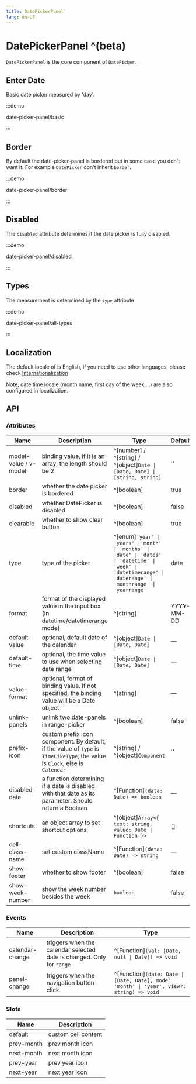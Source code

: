 ```yaml
---
title: DatePickerPanel
lang: en-US
---
```


# DatePickerPanel ^(beta)

`DatePickerPanel` is the core component of `DatePicker`.

## Enter Date

Basic date picker measured by 'day'.

:::demo

date-picker-panel/basic

:::

## Border

By default the date-picker-panel is bordered but in some case you don't want it.
For example `DatePicker` don't inherit `border`.

:::demo

date-picker-panel/border

:::

## Disabled

The `disabled` attribute determines if the date picker is fully disabled.

:::demo

date-picker-panel/disabled

:::

## Types

The measurement is determined by the `type` attribute.

:::demo

date-picker-panel/all-types

:::

## Localization

The default locale of is English, if you need to use other languages, please check [Internationalization](/en-US/guide/i18n)

Note, date time locale (month name, first day of the week ...) are also configured in localization.

## API

### Attributes

| Name                  | Description                                                                                                                  | Type                                                                                                                                                           | Default    |
| --------------------- | ---------------------------------------------------------------------------------------------------------------------------- | -------------------------------------------------------------------------------------------------------------------------------------------------------------- | ---------- |
| model-value / v-model | binding value, if it is an array, the length should be 2                                                                     | ^[number] / ^[string] / ^[object]`Date \| [Date, Date] \| [string, string]`                                                                                    | ''         |
| border                | whether the date picker is bordered                                                                                          | ^[boolean]                                                                                                                                                     | true       |
| disabled              | whether DatePicker is disabled                                                                                               | ^[boolean]                                                                                                                                                     | false      |
| clearable             | whether to show clear button                                                                                                 | ^[boolean]                                                                                                                                                     | true       |
| type                  | type of the picker                                                                                                           | ^[enum]`'year' \| 'years' \|'month' \| 'months' \| 'date' \| 'dates' \| 'datetime' \| 'week' \| 'datetimerange' \| 'daterange' \| 'monthrange' \| 'yearrange'` | date       |
| format                | format of the displayed value in the input box (in datetime/datetimerange mode)                                              | ^[string]                                                                                                                                                      | YYYY-MM-DD |
| default-value         | optional, default date of the calendar                                                                                       | ^[object]`Date \| [Date, Date]`                                                                                                                                | —          |
| default-time          | optional, the time value to use when selecting date range                                                                    | ^[object]`Date \| [Date, Date]`                                                                                                                                | —          |
| value-format          | optional, format of binding value. If not specified, the binding value will be a Date object                                 | ^[string]                                                                                                                                                      | —          |
| unlink-panels         | unlink two date-panels in range-picker                                                                                       | ^[boolean]                                                                                                                                                     | false      |
| prefix-icon           | custom prefix icon component. By default, if the value of `type` is `TimeLikeType`, the value is `Clock`, else is `Calendar` | ^[string] / ^[object]`Component`                                                                                                                               | ''         |
| disabled-date         | a function determining if a date is disabled with that date as its parameter. Should return a Boolean                        | ^[Function]`(data: Date) => boolean`                                                                                                                           | —          |
| shortcuts             | an object array to set shortcut options                                                                                      | ^[object]`Array<{ text: string, value: Date \| Function }>`                                                                                                    | []         |
| cell-class-name       | set custom className                                                                                                         | ^[Function]`(data: Date) => string`                                                                                                                            | —          |
| show-footer           | whether to show footer                                                                                                       | ^[boolean]                                                                                                                                                     | false      |
| show-week-number      | show the week number besides the week                                                                                        | `boolean`                                                                                                                                                      | false      |

### Events

| Name            | Description                                                           | Type                                                                                      |
| --------------- | --------------------------------------------------------------------- | ----------------------------------------------------------------------------------------- |
| calendar-change | triggers when the calendar selected date is changed. Only for `range` | ^[Function]`(val: [Date, null \| Date]) => void`                                          |
| panel-change    | triggers when the navigation button click.                            | ^[Function]`(date: Date \| [Date, Date], mode: 'month' \| 'year', view?: string) => void` |

### Slots

| Name       | Description         |
| ---------- | ------------------- |
| default    | custom cell content |
| prev-month | prev month icon     |
| next-month | next month icon     |
| prev-year  | prev year icon      |
| next-year  | next year icon      |
